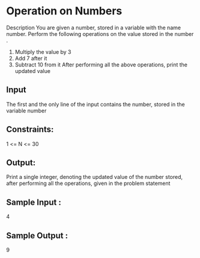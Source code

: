 # Operation on Numbers

Description You are given a number, stored in a variable with the name number. Perform the following operations on the value stored in the number .

1.  Multiply the value by 3
2.  Add 7 after it
3.  Subtract 10 from it
    After performing all the above operations, print the updated value

## Input

The first and the only line of the input contains the number, stored in the variable number

## Constraints:

1 <= N <= 30

## Output:

Print a single integer, denoting the updated value of the number stored, after performing all the operations, given in the problem statement

## Sample Input :
4

## Sample Output :
9
